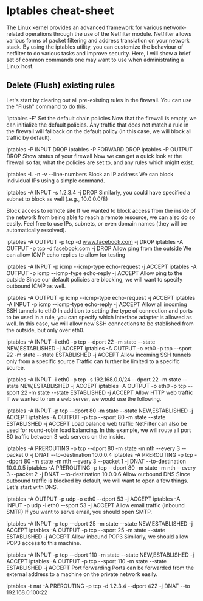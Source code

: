 # Iptables cheat-sheet


The Linux kernel provides an advanced framework for various network-related operations through the use of the Netfilter module. Netfilter allows various forms of packet filtering and address translation on your network stack. By using the iptables utility, you can customize the behaviour of netfilter to do various tasks and improve security. Here, I will show a brief set of common commands one may want to use when administrating a Linux host.

## Delete (Flush) existing rules
Let's start by clearing out all pre-existing rules in the firewall. You can use the "Flush" command to do this.

'iptables -F'
Set the default chain policies
Now that the firewall is empty, we can initialize the default policies. Any traffic that does not match a rule in the firewall will fallback on the default policy (in this case, we will block all traffic by default).

iptables -P INPUT DROP
iptables -P FORWARD DROP
iptables -P OUTPUT DROP
Show status of your firewall
Now we can get a quick look at the firewall so far, what the policies are set to, and any rules which might exist.

iptables -L -n -v --line-numbers
Block an IP address
We can block individual IPs using a simple command.

iptables -A INPUT -s 1.2.3.4 -j DROP
Similarly, you could have specified a subnet to block as well (.e.g., 10.0.0.0/8)

Block access to remote site
If we wanted to block access from the inside of the network from being able to reach a remote resource, we can also do so easily. Feel free to use IPs, subnets, or even domain names (they will be automatically resolved).

iptables -A OUTPUT -p tcp -d www.facebook.com -j DROP
iptables -A OUTPUT -p tcp -d facebook.com -j DROP
Allow ping from the outside
We can allow ICMP echo replies to allow for testing

iptables -A INPUT -p icmp --icmp-type echo-request -j ACCEPT
iptables -A OUTPUT -p icmp --icmp-type echo-reply -j ACCEPT
Allow ping to the outside
Since our default policies are blocking, we will want to specify outbound ICMP as well.

iptables -A OUTPUT -p icmp --icmp-type echo-request -j ACCEPT
iptables -A INPUT -p icmp --icmp-type echo-reply -j ACCEPT
Allow all incoming SSH tunnels to eth0
In addition to setting the type of connection and ports to be used in a rule, you can specify which interface adapter is allowed as well. In this case, we will allow new SSH connections to be stablished from the outside, but only over eth0.

iptables -A INPUT -i eth0 -p tcp --dport 22 -m state --state NEW,ESTABLISHED -j ACCEPT
iptables -A OUTPUT -o eth0 -p tcp --sport 22 -m state --state ESTABLISHED -j ACCEPT
Allow incoming SSH tunnels only from a specific source
Traffic can further be limited to a specific source.

iptables -A INPUT -i eth0 -p tcp -s 192.168.0.0/24 --dport 22 -m state --state NEW,ESTABLISHED -j ACCEPT
iptables -A OUTPUT -o eth0 -p tcp --sport 22 -m state --state ESTABLISHED -j ACCEPT
Allow HTTP web traffic
If we wanted to run a web server, we would use the following.

iptables -A INPUT -p tcp --dport 80 -m state --state NEW,ESTABLISHED -j ACCEPT
iptables -A OUTPUT -p tcp --sport 80 -m state --state ESTABLISHED -j ACCEPT
Load balance web traffic
NetFilter can also be used for round-robin load balancing. In this example, we will route all port 80 traffic between 3 web servers on the inside.

iptables -A PREROUTING -p tcp --dport 80 -m state -m nth --every 3 --packet 0 -j DNAT --to-destination 10.0.0.4
iptables -A PREROUTING -p tcp --dport 80 -m state -m nth --every 3 --packet 1 -j DNAT --to-destination 10.0.0.5
iptables -A PREROUTING -p tcp --dport 80 -m state -m nth --every 3 --packet 2 -j DNAT --to-destination 10.0.0.6
Allow outbound DNS
Since outbound traffic is blocked by default, we will want to open a few things. Let's start with DNS.

iptables -A OUTPUT -p udp -o eth0 --dport 53 -j ACCEPT
iptables -A INPUT -p udp -i eth0 --sport 53 -j ACCEPT
Allow email traffic (inbound SMTP)
If you want to serve email, you should open SMTP.

iptables -A INPUT -p tcp --dport 25 -m state --state NEW,ESTABLISHED -j ACCEPT
iptables -A OUTPUT -p tcp --sport 25 -m state --state ESTABLISHED -j ACCEPT
Allow inbound POP3
Similarly, we should allow POP3 access to this machine.

iptables -A INPUT -p tcp --dport 110 -m state --state NEW,ESTABLISHED -j ACCEPT
iptables -A OUTPUT -p tcp --sport 110 -m state --state ESTABLISHED -j ACCEPT
Port forwarding
Ports can be forwarded from the external address to a machine on the private network easily.

iptables -t nat -A PREROUTING -p tcp -d 1.2.3.4 --dport 422 -j DNAT --to 192.168.0.100:22
